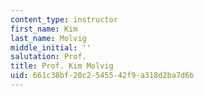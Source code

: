 ```yaml
---
content_type: instructor
first_name: Kim
last_name: Molvig
middle_initial: ''
salutation: Prof.
title: Prof. Kim Molvig
uid: 661c38bf-20c2-5455-42f9-a318d2ba7d6b
---
```

